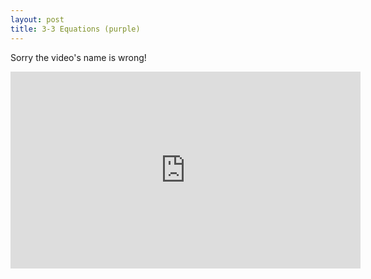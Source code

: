 ```yaml
---
layout: post
title: 3-3 Equations (purple)
---
```

Sorry the video's name is wrong!
<iframe width="560" height="315" src="https://www.youtube.com/embed/rY45mBJFcvg" frameborder="0" allowfullscreen></iframe>
